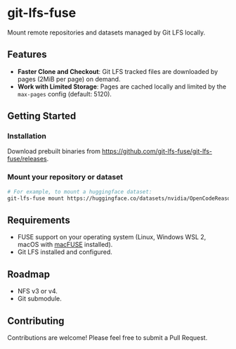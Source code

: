 # git-lfs-fuse

Mount remote repositories and datasets managed by Git LFS locally.

## Features

- **Faster Clone and Checkout**: Git LFS tracked files are downloaded by pages (2MiB per page) on demand.
- **Work with Limited Storage**: Pages are cached locally and limited by the `max-pages` config (default: 5120).

## Getting Started

### Installation

Download prebuilt binaries from https://github.com/git-lfs-fuse/git-lfs-fuse/releases.

### Mount your repository or dataset

```bash
# For example, to mount a huggingface dataset:
git-lfs-fuse mount https://huggingface.co/datasets/nvidia/OpenCodeReasoning
```

## Requirements

- FUSE support on your operating system (Linux, Windows WSL 2, macOS with [macFUSE](https://macfuse.github.io/) installed).
- Git LFS installed and configured.

## Roadmap

* NFS v3 or v4.
* Git submodule.

## Contributing

Contributions are welcome! Please feel free to submit a Pull Request.

